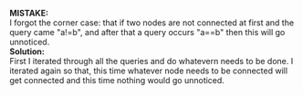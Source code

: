 **MISTAKE:**
<br>
I forgot the corner case: that if two nodes are not connected at first and the query came "a!=b", and after that a query occurs "a==b" then this will go unnoticed.
<br>
**Solution:**
<br>
First I iterated through all the queries and do whatevern needs to be done. I iterated again so that, this time whatever node needs to be connected will get connected and this time nothing would go unnoticed.
